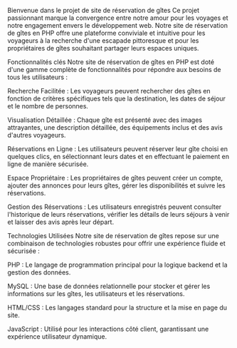 Bienvenue dans le projet de site de réservation de gîtes
Ce projet passionnant marque la convergence entre notre amour pour les voyages et notre engagement envers le développement web. Notre site de réservation de gîtes en PHP offre une plateforme conviviale et intuitive pour les voyageurs à la recherche d'une escapade pittoresque et pour les propriétaires de gîtes souhaitant partager leurs espaces uniques.

Fonctionnalités clés
Notre site de réservation de gîtes en PHP est doté d'une gamme complète de fonctionnalités pour répondre aux besoins de tous les utilisateurs :

Recherche Facilitée : Les voyageurs peuvent rechercher des gîtes en fonction de critères spécifiques tels que la destination, les dates de séjour et le nombre de personnes.

Visualisation Détaillée : Chaque gîte est présenté avec des images attrayantes, une description détaillée, des équipements inclus et des avis d'autres voyageurs.

Réservations en Ligne : Les utilisateurs peuvent réserver leur gîte choisi en quelques clics, en sélectionnant leurs dates et en effectuant le paiement en ligne de manière sécurisée.

Espace Propriétaire : Les propriétaires de gîtes peuvent créer un compte, ajouter des annonces pour leurs gîtes, gérer les disponibilités et suivre les réservations.

Gestion des Réservations : Les utilisateurs enregistrés peuvent consulter l'historique de leurs réservations, vérifier les détails de leurs séjours à venir et laisser des avis après leur départ.

Technologies Utilisées
Notre site de réservation de gîtes repose sur une combinaison de technologies robustes pour offrir une expérience fluide et sécurisée :

PHP : Le langage de programmation principal pour la logique backend et la gestion des données.

MySQL : Une base de données relationnelle pour stocker et gérer les informations sur les gîtes, les utilisateurs et les réservations.

HTML/CSS : Les langages standard pour la structure et la mise en page du site.

JavaScript : Utilisé pour les interactions côté client, garantissant une expérience utilisateur dynamique.
